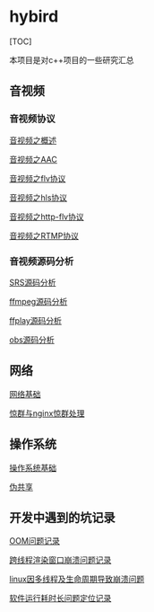 # hybird

[TOC]

本项目是对c++项目的一些研究汇总

## 音视频

### 音视频协议

[音视频之概述](./doc/av/av_concept.md)

[音视频之AAC](./doc/av/av_aac.md)

[音视频之flv协议](./doc/av/av_flv.md)

[音视频之hls协议](./doc/av/av_hls.md)

[音视频之http-flv协议](./doc/av/av_http-flv.md)

[音视频之RTMP协议](./doc/av/av_rtmp.md)

### 音视频源码分析

[SRS源码分析](./doc/src/av_srs.md)

[ffmpeg源码分析](./doc/src/av_ffmpeg.md)

[ffplay源码分析](./doc/src/av_ffplay.md)

[obs源码分析](./doc/src/av_obs.md)

## 网络

[网络基础](./doc/common/network.md)

[惊群与nginx惊群处理](./doc/feature/nginx_crowd.md)

## 操作系统

[操作系统基础](./doc/common/linux.md)

[伪共享](./doc/common/false_shared.md)

## 开发中遇到的坑记录

[OOM问题记录](./doc/feature/linux_bugfix_2023_9_23.md)

[跨线程渲染窗口崩溃问题记录](./doc/feature/windows_thread_with_window_2023_9_26.md)

[linux因多线程及生命周期导致崩溃问题](./doc/feature/linux_mutil_thread.md)

[软件运行耗时长问题定位记录](./doc/featrue/linux_process_perf.md)



